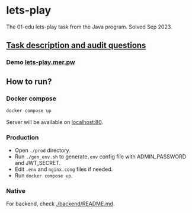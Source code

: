 # lets-play

The 01-edu lets-play task from the Java program. Solved Sep 2023.

## [Task description and audit questions](https://github.com/01-edu/public/tree/master/subjects/java/projects/lets-play)

### Demo [lets-play.mer.pw](https://lets-play.mer.pw/products)

## How to run?

### Docker compose

```bash
docker compose up
```

Server will be available on [localhost:80](http://localhost:80/products).

### Production

- Open `./prod` directory.
- Run `./gen_env.sh` to generate`.env` config file with ADMIN_PASSWORD and JWT_SECRET.
- Edit `.env` and `nginx.cong` files if needed.
- Run `docker compose up`.

### Native

For backend, check [./backend/README.md](./backend/README.md).
